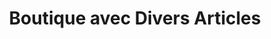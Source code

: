 ---
title: "Boutique avec Divers Articles"
url: /macenta/boutique-avec-divers-articles-5/
shop: Lebensmittel
---